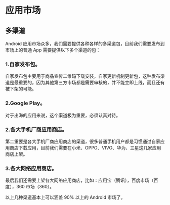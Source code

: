 # 应用市场

## 多渠道

Android 应用市场众多，我们需要提供各种各样的多渠道包，目前我们需要发布到市场上的普通 App 需要提供以下多个渠道的包：

### 1.自家发布包。

自家发布包主要用于商品宣传二维码下载安装，自家更新机制更新包，这种发布渠道是最重要的，因为其他第三方市场都是需要审核的，并不能立即上线，而且还有被下架的可能。

### 2.Google Play。

对于出海的应用来说，这个渠道极为重要，必须认真对待。

### 2.各大手机厂商应用商店。

第二重要是各大手机厂商应用商店的渠道，很多普通手机用户都是习惯通过自家应用商店下载应用，目前我们需要在小米、OPPO、VIVO、华为、三星这几家应用商店上架。

### 3.各大网络应用商店。

最后我们还需要上架各大网络应用商店，比如：应用宝（腾讯），百度市场（百度），360 市场（360）。

以上几种渠道基本上可以涵盖 90% 以上的 Android 市场了。







